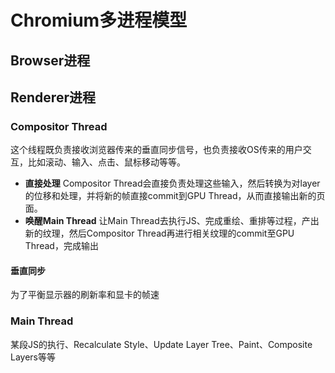 # Chromium多进程模型

## Browser进程

## Renderer进程

### Compositor Thread
这个线程既负责接收浏览器传来的垂直同步信号，也负责接收OS传来的用户交互，比如滚动、输入、点击、鼠标移动等等。
* **直接处理** Compositor Thread会直接负责处理这些输入，然后转换为对layer的位移和处理，并将新的帧直接commit到GPU Thread，从而直接输出新的页面。
* **唤醒Main Thread** 让Main Thread去执行JS、完成重绘、重排等过程，产出新的纹理，然后Compositor Thread再进行相关纹理的commit至GPU Thread，完成输出

#### 垂直同步
为了平衡显示器的刷新率和显卡的帧速

### Main Thread
某段JS的执行、Recalculate Style、Update Layer Tree、Paint、Composite Layers等等